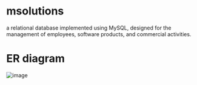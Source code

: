 # msolutions
a relational database implemented using MySQL, designed for the management of employees, software products, and commercial activities.

# ER diagram
![image](https://github.com/nini-byte/msolutions/assets/116592166/0ce3bc2e-de87-4cd7-b2d8-62bbfa6b063a)

